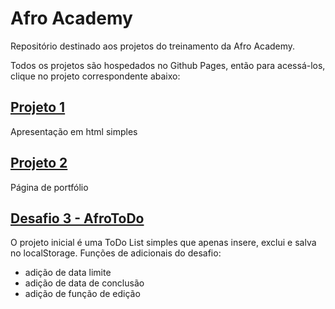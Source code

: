 # Afro Academy

Repositório destinado aos projetos do treinamento da Afro Academy.

Todos os projetos são hospedados no Github Pages, então para acessá-los, clique no projeto correspondente abaixo:

## [Projeto 1](https://hennanlewis.github.io/afro-academy/projeto1)
Apresentação em html simples

## [Projeto 2](https://hennanlewis.github.io/afro-academy/projeto2)
Página de portfólio

## [Desafio 3 - AfroToDo](https://hennanlewis.github.io/afro-academy/desafio3)

O projeto inicial é uma ToDo List simples que apenas insere, exclui e salva no localStorage. Funções de adicionais do desafio: 
- adição de data limite
- adição de data de conclusão
- adição de função de edição